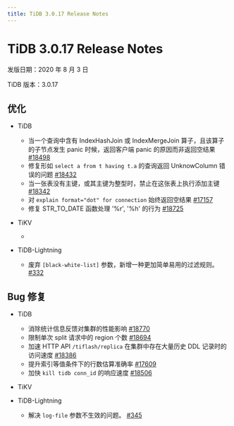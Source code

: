 ```yaml
---
title: TiDB 3.0.17 Release Notes
---
```


# TiDB 3.0.17 Release Notes

发版日期：2020 年 8 月 3 日

TiDB 版本：3.0.17

## 优化

+ TiDB

    - 当一个查询中含有 IndexHashJoin 或 IndexMergeJoin 算子，且该算子的子节点发生 panic 时候，返回客户端 panic 的原因而非返回空结果 [#18498](https://github.com/pingcap/tidb/pull/18498)
    - 修复形如 `select a from t having t.a` 的查询返回 UnknowColumn 错误的问题 [#18432](https://github.com/pingcap/tidb/pull/18432)
    - 当一张表没有主键，或其主键为整型时，禁止在这张表上执行添加主键 [#18342](https://github.com/pingcap/tidb/pull/18342)
    - 对 `explain format="dot" for connection` 始终返回空结果 [#17157](https://github.com/pingcap/tidb/pull/17157)
    - 修复 STR_TO_DATE 函数处理 '%r', '%h' 的行为 [#18725](https://github.com/pingcap/tidb/pull/18725)


+ TiKV

    - 

+ TiDB-Lightning

    - 废弃 `[black-white-list]` 参数，新增一种更加简单易用的过滤规则。 [#332](https://github.com/pingcap/tidb-lightning/pull/332)

## Bug 修复

+ TiDB

    - 消除统计信息反馈对集群的性能影响 [#18770](https://github.com/pingcap/tidb/pull/18770)
    - 限制单次 split 请求中的 region 个数 [#18694](https://github.com/pingcap/tidb/pull/18694)
    - 加速 HTTP API `/tiflash/replica` 在集群中存在大量历史 DDL 记录时的访问速度 [#18386](https://github.com/pingcap/tidb/pull/18386)
    - 提升索引等值条件下的行数估算准确率 [#17609](https://github.com/pingcap/tidb/pull/17609)
    - 加快 `kill tidb conn_id` 的响应速度 [#18506](https://github.com/pingcap/tidb/pull/18506)

+ TiKV


+ TiDB-Lightning

    - 解决 `log-file` 参数不生效的问题。 [#345](https://github.com/pingcap/tidb-lightning/pull/345)

